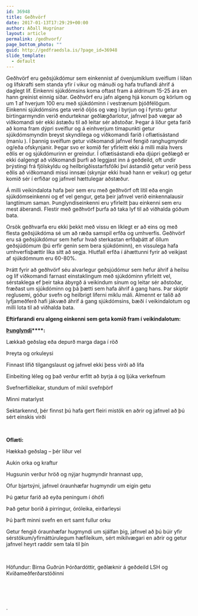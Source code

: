 ```yaml
---
id: 36948
title: Geðhvörf
date: 2017-01-13T17:29:29+00:00
author: Aðall Hugrúnar
layout: article
permalink: /gedhvorf/
page_bottom_photo: ""
guid: http://gedfraedsla.is/?page_id=36948
slide_template:
  - default
---
```


Geðhvörf eru geðsjúkdómur sem einkennist af óvenjumiklum sveiflum í líðan og lífskrafti sem standa yfir í vikur og mánuði og hafa truflandi áhrif á daglegt líf. Einkenni sjúkdómsins koma oftast fram á aldrinum 15-25 ára en hann greinist einnig síðar. Geðhvörf eru jafn algeng hjá konum og körlum og um 1 af hverjum 100 eru með sjúkdóminn í vestrænum þjóðfélögum. Einkenni sjúkdómsins geta verið óljós og væg í byrjun og í fyrstu getur birtingarmyndin verið endurteknar geðlægðarlotur, jafnvel það vægar að viðkomandi sér ekki ástæðu til að leitar sér aðstoðar. Þegar á líður geta farið að koma fram dýpri sveiflur og á einhverjum tímapunkti getur sjúkdómsmyndin breyst skyndilega og viðkomandi farið í oflætisástand (maníu ). Í þannig sveiflum getur viðkomandi jafnvel fengið ranghugmyndir og/eða ofskynjanir. Þegar svo er komið fer yfirleitt ekki á milli mála hvers eðlis er og sjúkdómurinn er greindur. Í oflætisástandi eða djúpri geðlægð er ekki óalgengt að viðkomandi þurfi að leggjast inn á geðdeild, oft undir þrýstingi frá fjölskyldu og heilbrigðisstarfsfólki því ástandið getur verið þess eðlis að viðkomandi missi innsæi (skynjar ekki hvað hann er veikur) og getur komið sér í erfiðar og jafnvel hættulegar aðstæður.

Á milli veikindalota hafa þeir sem eru með geðhvörf oft lítil eða engin sjúkdómseinkenni og ef vel gengur, geta þeir jafnvel verið einkennalausir langtímum saman. Þunglyndiseinkenni eru yfirleitt þau einkenni sem eru mest áberandi. Flestir með geðhvörf þurfa að taka lyf til að viðhalda góðum bata.

Orsök geðhvarfa eru ekki þekkt með vissu en líklegt er að eins og með flesta geðsjúkdóma sé um að ræða samspil erfða og umhverfis. Geðhvörf eru sá geðsjúkdómur sem hefur hvað sterkastan erfðaþátt af öllum geðsjúdómum (þú erfir genin sem bera sjúkdóminn), en vissulega hafa umhverfisþættir líka sitt að segja. Hlutfall erfða í áhættunni fyrir að veikjast af sjúkdómnum eru 60-80%.

Þrátt fyrir að geðhvörf séu alvarlegur geðsjúdómur sem hefur áhrif á heilsu og líf viðkomandi farnast einstaklingum með sjúkdóminn yfirleitt vel, sérstaklega ef þeir taka ábyrgð á veikindum sínum og leitar sér aðstoðar, fræðast um sjúkdóminn og þá þætti sem hafa áhrif á gang hans. Þar skiptir reglusemi, góður svefn og heilbrigt líferni miklu máli. Almennt er talið að lyfjameðferð hafi jákvæð áhrif á gang sjúkdómsins, bæði í veikindalotum og milli lota til að viðhalda bata.


**Eftirfarandi eru algeng einkenni sem geta komið fram í veikindalotum:**

**<u>Þunglyndi</u>****:** 

Lækkað geðslag eða depurð marga daga í röð

Þreyta og orkuleysi

Finnast lífið tilgangslaust og jafnvel ekki þess virði að lifa

Einbeiting léleg og það verður erfitt að byrja á og ljúka verkefnum

Svefnerfiðleikar, stundum of mikil svefnþörf

Minni matarlyst

Sektarkennd, þér finnst þú hafa gert fleiri mistök en aðrir og jafnvel að þú sért einskis virði

&nbsp;

**Oflæti:** 

Hækkað geðslag – þér líður vel

Aukin orka og kraftur

Hugsunin verður hröð og nýjar hugmyndir hrannast upp,

Ofur bjartsýni, jafnvel óraunhæfar hugmyndir um eigin getu

Þú gætur farið að eyða peningum í óhófi

Það getur borið á pirringur, óróleika, eirðarleysi

Þú þarft minni svefn en ert samt fullur orku

Getur fengið óraunhæfar hugmyndi um sjálfan þig, jafnvel að þú búir yfir sérstökum/yfirnáttúrulegum hæfileikum, sért mikilvægari en aðrir og getur jafnvel heyrt raddir sem tala til þín

&nbsp;

Höfundur: Birna Guðrún Þórðardóttir, geðlæknir á geðdeild LSH og Kvíðameðferðarstöðinni

&nbsp;

&nbsp;

.

&nbsp;